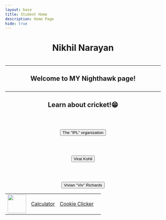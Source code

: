 ```yaml
---
layout: base
title: Student Home 
description: Home Page
hide: true
---
```



<table>
    <tr>
        <td><img src="{{site.baseurl}}/images/gamingcontroller.jpg" height="60" title="Home"
        alt=""></td>
        <td><a href="{{site.baseurl}}/calculator/">Calculator</a></td>
        <td><a href="{{site.baseurl}}/cookieclicker/">Cookie Clicker</a></td>
        <td><a href="{{site.baseurl}}/snakegame"></a></td>


<center><h1>Nikhil Narayan<h1>
<hr>
<h2>Welcome to MY Nighthawk page!<h2>
<hr>
<h2><p>Learn about cricket!😁</p></h2>
<br>
<a href ="https://www.iplt20.com/">
<h2><button>The "IPL" organization</button></h2>
</a>
<br>
<div>
<a href ="https://www.espncricinfo.com/cricketers/virat-kohli-253802">
<h2><button>Virat Kohli</button></h2>
</a>
<br>
</div>
<a href ="https://www.espncricinfo.com/cricketers/viv-richards-52812">
<div>
    <h2><button>Vivian "Viv" Richards</button></h2>

